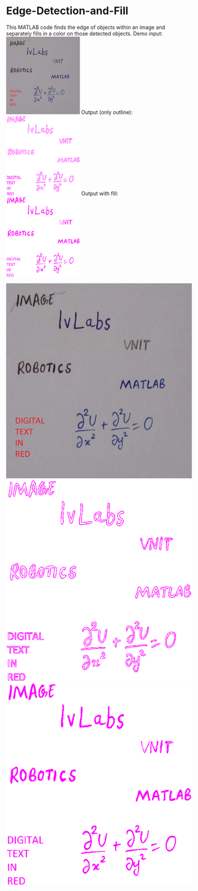 # Edge-Detection-and-Fill
This MATLAB code finds the edge of objects within an image and separately fills in a color on those detected objects.
Demo input:
<img src="demo_pics/original.jpeg" alt="Demo input" width="200"/>
Output (only outline):
<img src="demo_pics/outline.png" alt="Output (only outline)" width="200"/>
Output with fill:
<img src="demo_pics/fill.png" alt="Output with fill" width="200"/>

![Demo input:](demo_pics/original.jpeg)
![Output (only outline):](demo_pics/outline.png)
![Output with fill:](demo_pics/fill.png)
